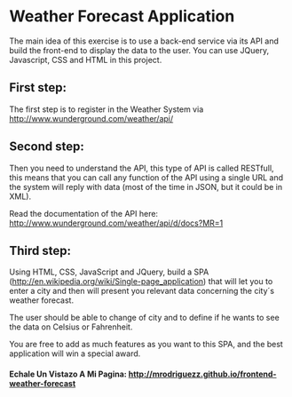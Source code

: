 # Weather Forecast Application

The main idea of this exercise is to use a back-end service via its API and build the front-end to display the data to the user. You can use JQuery, Javascript, CSS and HTML in this project.

## First step:

The first step is to register in the Weather System via http://www.wunderground.com/weather/api/


## Second step:

Then you need to understand the API, this type of API is called RESTfull, this means that you can call any function of the API using a single URL and the system will reply with data (most of the time in JSON, but it could be in XML).

Read the documentation of the API here:
http://www.wunderground.com/weather/api/d/docs?MR=1


## Third step:

Using HTML, CSS, JavaScript and JQuery, build a SPA (http://en.wikipedia.org/wiki/Single-page_application) that will let you to enter a city and then will present you relevant data concerning the city´s weather forecast.

The user should be able to change of city and to define if he wants to see the data on Celsius or Fahrenheit.

You are free to add as much features as you want to this SPA, and the best application will win a special award.
#### Echale Un Vistazo A Mi Pagina: http://mrodriguezz.github.io/frontend-weather-forecast
